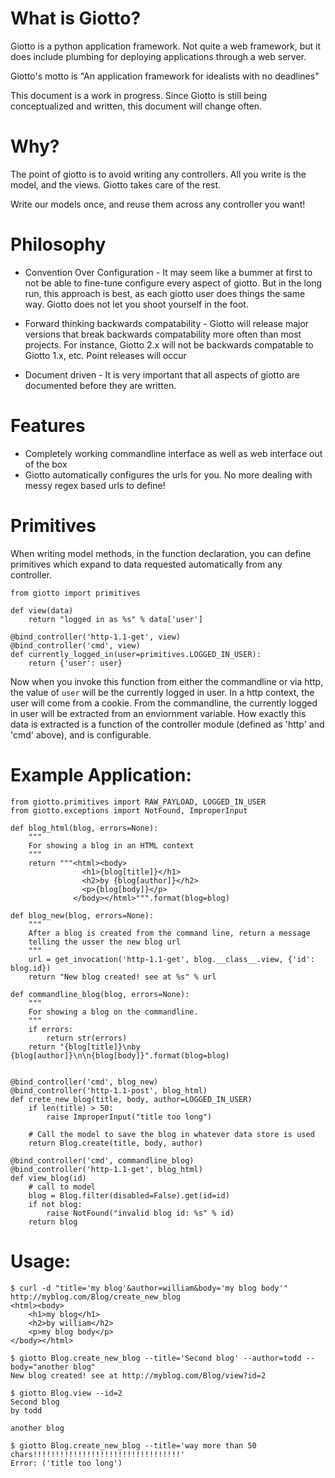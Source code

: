 What is Giotto?
===============

Giotto is a python application framework. Not quite a web framework, but it does
include plumbing for deploying applications through a web server.

Giotto's motto is "An application framework for idealists with no deadlines"

This document is a work in progress. Since Giotto is still being conceptualized
and written, this document will change often.

Why?
====

The point of giotto is to avoid writing any controllers. All you write is the
model, and the views. Giotto takes care of the rest.

Write our models once, and reuse them across any controller you want!

Philosophy
==========

* Convention Over Configuration - It may seem like a bummer at first to not be
able to fine-tune configure every aspect of giotto. But in the long run, this
approach is best, as each giotto user does things the same way. Giotto does not
let you shoot yourself in the foot.

* Forward thinking backwards compatability - Giotto will release major versions
that break backwards compatability more often than most projects. For instance,
Giotto 2.x will not be backwards compatable to Giotto 1.x, etc. Point releases will
occur

* Document driven - It is very important that all aspects of giotto are documented
before they are written.

Features
========

* Completely working commandline interface as well as web interface out of the box
* Giotto automatically configures the urls for you. No more dealing with messy regex
based urls to define!

Primitives
==========

When writing model methods, in the function declaration, you can define primitives
which expand to data requested automatically from any controller.

    from giotto import primitives

    def view(data)
        return "logged in as %s" % data['user']

    @bind_controller('http-1.1-get', view)
    @bind_controller('cmd', view)
    def currently_logged_in(user=primitives.LOGGED_IN_USER):
        return {'user': user}

Now when you invoke this function from either the commandline or via http, the
value of `user` will be the currently logged in user. In a http context, the user
will come from a cookie. From the commandline, the currently logged in user will
be extracted from an enviornment variable. How exactly this data is extracted is
a function of the controller module (defined as 'http' and 'cmd' above), and is
configurable.

Example Application:
====================

    from giotto.primitives import RAW_PAYLOAD, LOGGED_IN_USER
    from giotto.exceptions import NotFound, ImproperInput

    def blog_html(blog, errors=None):
        """
        For showing a blog in an HTML context
        """
        return """<html><body>
                    <h1>{blog[title]}</h1>
                    <h2>by {blog[author]}</h2>
                    <p>{blog[body]}</p>
                  </body></html>""".format(blog=blog)

    def blog_new(blog, errors=None):
        """
        After a blog is created from the command line, return a message
        telling the usser the new blog url 
        """
        url = get_invocation('http-1.1-get', blog.__class__.view, {'id': blog.id})
        return "New blog created! see at %s" % url

    def commandline_blog(blog, errors=None):
        """
        For showing a blog on the commandline.
        """
        if errors:
            return str(errors)
        return "{blog[title]}\nby {blog[author]}\n\n{blog[body]}".format(blog=blog)


    @bind_controller('cmd', blog_new)
    @bind_controller('http-1.1-post', blog_html)
    def crete_new_blog(title, body, author=LOGGED_IN_USER)
        if len(title) > 50:
            raise ImproperInput("title too long")

        # Call the model to save the blog in whatever data store is used
        return Blog.create(title, body, author)

    @bind_controller('cmd', commandline_blog)
    @bind_controller('http-1.1-get', blog_html)
    def view_blog(id)
        # call to model
        blog = Blog.filter(disabled=False).get(id=id)
        if not blog:
            raise NotFound("invalid blog id: %s" % id)
        return blog

Usage:
======

    $ curl -d "title='my blog'&author=william&body='my blog body'" http://myblog.com/Blog/create_new_blog
    <html><body>
        <h1>my blog</h1>
        <h2>by william</h2>
        <p>my blog body</p>
    </body></html>

    $ giotto Blog.create_new_blog --title='Second blog' --author=todd --body="another blog"
    New blog created! see at http://myblog.com/Blog/view?id=2

    $ giotto Blog.view --id=2
    Second blog
    by todd

    another blog

    $ giotto Blog.create_new_blog --title='way more than 50 chars!!!!!!!!!!!!!!!!!!!!!!!!!!!!!!!!!'
    Error: ('title too long')

    